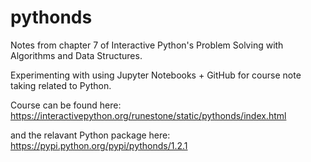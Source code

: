 # pythonds
Notes from chapter 7 of Interactive Python's Problem Solving with Algorithms and Data Structures.

Experimenting with using Jupyter Notebooks + GitHub for course note taking related to Python.

Course can be found here: https://interactivepython.org/runestone/static/pythonds/index.html

and the relavant Python package here: https://pypi.python.org/pypi/pythonds/1.2.1
